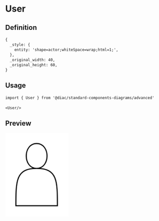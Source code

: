 # User

## Definition

```
{
  _style: { 
    entity: 'shape=actor;whiteSpace=wrap;html=1;',
  },
  _original_width: 40,
  _original_height: 60,
}
```

## Usage

```
import { User } from '@diac/standard-components-diagrams/advanced'

<User/>
```

## Preview

<img src="./user.png" width="200"/>
